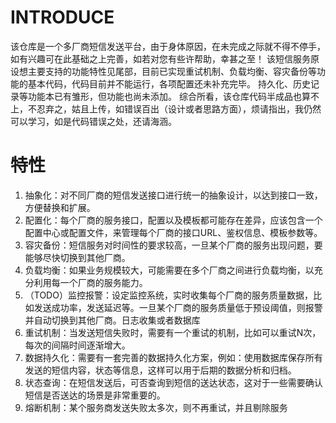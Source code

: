 # INTRODUCE
该仓库是一个多厂商短信发送平台，由于身体原因，在未完成之际就不得不停手，如有兴趣可在此基础之上完善，如若对您有些许帮助，幸甚之至！
该短信服务原设想主要支持的功能特性见尾部，目前已实现重试机制、负载均衡、容灾备份等功能的基本代码，代码目前并不能运行，各项配置还未补充完毕。
持久化、历史记录等功能本已有雏形，但功能也尚未添加。
综合所看，该仓库代码半成品也算不上，不忍弃之，姑且上传，如错误百出（设计或者思路方面），烦请指出，我仍然可以学习，如是代码错误之处，还请海涵。


# 特性
1. 抽象化：对不同厂商的短信发送接口进行统一的抽象设计，以达到接口一致，方便替换和扩展。
2. 配置化：每个厂商的服务接口，配置以及模板都可能存在差异，应该包含一个配置中心或配置文件，来管理每个厂商的接口URL、鉴权信息、模板参数等。
3. 容灾备份：短信服务对时间性的要求较高，一旦某个厂商的服务出现问题，要能够尽快切换到其他厂商。
4. 负载均衡：如果业务规模较大，可能需要在多个厂商之间进行负载均衡，以充分利用每一个厂商的服务能力。
5. （TODO）监控报警：设定监控系统，实时收集每个厂商的服务质量数据，比如发送成功率，发送延迟等。一旦某个厂商的服务质量低于预设阈值，则报警并自动切换到其他厂商。日志收集或者数据库
6. 重试机制：当发送短信失败时，需要有一个重试的机制，比如可以重试N次，每次的间隔时间逐渐增大。
7. 数据持久化：需要有一套完善的数据持久化方案，例如：使用数据库保存所有发送的短信内容，状态等信息，这样可以用于后期的数据分析和归档。
8. 状态查询：在短信发送后，可否查询到短信的送达状态，这对于一些需要确认短信是否送达的场景是非常重要的。
9. 熔断机制：某个服务商发送失败太多次，则不再重试，并且剔除服务